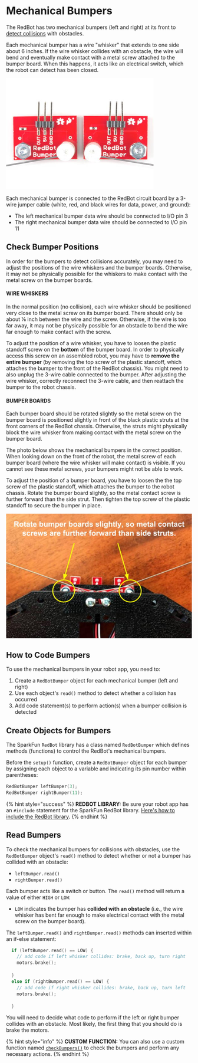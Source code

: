 # Mechanical Bumpers

The RedBot has two mechanical bumpers \(left and right\) at its front to [detect collisions](../robot-behaviors/detecting-objects.md#checkbumpers) with obstacles.

Each mechanical bumper has a wire "whisker" that extends to one side about 6 inches. If the wire whisker collides with an obstacle, the wire will bend and eventually make contact with a metal screw attached to the bumper board. When this happens, it acts like an electrical switch, which the robot can detect has been closed.

![Mechanical Bumpers \(wire whiskers are actually longer\)](../../.gitbook/assets/redbot-bumpers.jpg)

Each mechanical bumper is connected to the RedBot circuit board by a 3-wire jumper cable \(white, red, and black wires for data, power, and ground\):

* The left mechanical bumper data wire should be connected to I/O pin 3
* The right mechanical bumper data wire should be connected to I/O pin 11

## Check Bumper Positions

In order for the bumpers to detect collisions accurately, you may need to adjust the positions of the wire whiskers and the bumper boards. Otherwise, it may not be physically possible for the whiskers to make contact with the metal screw on the bumper boards.

#### WIRE WHISKERS

In the normal position \(no collision\), each wire whisker should be positioned very close to the metal screw on its bumper board.  There should only be about ⅛ inch between the wire and the screw. Otherwise, if the wire is too far away, it may not be physically possible for an obstacle to bend the wire far enough to make contact with the screw.

To adjust the position of a wire whisker, you have to loosen the plastic standoff screw on the **bottom** of the bumper board. In order to physically access this screw on an assembled robot, you may have to **remove the entire bumper** \(by removing the top screw of the plastic standoff, which attaches the bumper to the front of the RedBot chassis\). You might need to also unplug the 3-wire cable connected to the bumper. After adjusting the wire whisker, correctly reconnect the 3-wire cable, and then reattach the bumper to the robot chassis.

#### BUMPER BOARDS

Each bumper board should be rotated slightly so the metal screw on the bumper board is positioned slightly in front of the black plastic struts at the front corners of the RedBot chassis. Otherwise, the struts might physically block the wire whisker from making contact with the metal screw on the bumper board.

The photo below shows the mechanical bumpers in the correct position. When looking down on the front of the robot, the metal screw of each bumper board \(where the wire whisker will make contact\) is visible. If you cannot see these metal screws, your bumpers might not be able to work.

To adjust the position of a bumper board, you have to loosen the the top screw of the plastic standoff, which attaches the bumper to the robot chassis. Rotate the bumper board slightly, so the metal contact screw is further forward than the side strut. Then tighten the top screw of the plastic standoff to secure the bumper in place.

![](../../.gitbook/assets/bumper-board-position.jpg)

## How to Code Bumpers

To use the mechanical bumpers in your robot app, you need to:

1. Create a `RedBotBumper` object for each mechanical bumper \(left and right\)
2. Use each object's `read()` method to detect whether a collision has occurred
3. Add code statement\(s\) to perform action\(s\) when a bumper collision is detected

## Create Objects for Bumpers

The SparkFun `RedBot` library has a class named `RedBotBumper` which defines methods \(functions\) to control the RedBot's mechanical bumpers.

Before the `setup()` function, create a `RedBotBumper` object for each bumper by assigning each object to a variable and indicating its pin number within parentheses:

```cpp
RedBotBumper leftBumper(3);
RedBotBumper rightBumper(11);
```

{% hint style="success" %}
**REDBOT LIBRARY:**  Be sure your robot app has an `#include` statement for the SparkFun RedBot library. [Here's how to include the RedBot library](../arduino-code-editor/include-redbot-library.md).
{% endhint %}

## Read Bumpers

To check the mechanical bumpers for collisions with obstacles, use the `RedBotBumper` object's `read()` method to detect whether or not a bumper has collided with an obstacle:

* `leftBumper.read()`
* `rightBumper.read()`

Each bumper acts like a switch or button. The `read()` method will return a value of either `HIGH` or `LOW`:

* `LOW` indicates the bumper has **collided with an obstacle** \(i.e., the wire whisker has bent  far enough to make electrical contact with the metal screw on the bumper board\).

The `leftBumper.read()` and `rightBumper.read()` methods can inserted within an if-else statement:

```cpp
  if (leftBumper.read() == LOW) {
    // add code if left whisker collides: brake, back up, turn right
    motors.brake();
    
  }
  else if (rightBumper.read() == LOW) {
    // add code if right whisker collides: brake, back up, turn left
    motors.brake();
    
  }
```

You will need to decide what code to perform if the left or right bumper collides with an obstacle. Most likely, the first thing that you should do is brake the motors.

{% hint style="info" %}
**CUSTOM FUNCTION:**  You can also use a custom function named [`checkBumpers()`](../robot-behaviors/detecting-objects.md#checkbumpers) to check the bumpers and perform any necessary actions.
{% endhint %}

